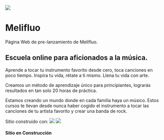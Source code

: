 ![](https://firebasestorage.googleapis.com/v0/b/base-de-imagenes-proyectos.appspot.com/o/LogoMelifluo.png?alt=media&token=ef385cb5-279a-48d1-82aa-ddf6ce06d71b)

# Melifluo
Página Web de pre-lanzamiento de Melifluo.

## Escuela online para aficionados a la música.
Aprende a tocar tu instrumento favorito desde cero, toca canciones en poco tiempo. Inspira tu vida, rétate a ti mismo. Llena tu vida con arte.

Creamos un método de aprendizaje único para principiantes, lograrás resultados en tan solo 20 horas de práctica.

Estamos creando un mundo donde en cada familia haya un músico. Estos cursos te llevan desde nunca haber cogido el instrumento a tocar las canciones de tu artista favorito y crear una banda de rock.

Sitio construido con:  ![](https://firebasestorage.googleapis.com/v0/b/base-de-imagenes-proyectos.appspot.com/o/html.svg?alt=media&token=a584821b-2894-48f6-81a3-00b4baf2a16d)   ![](https://firebasestorage.googleapis.com/v0/b/base-de-imagenes-proyectos.appspot.com/o/css.svg?alt=media&token=c74c7d78-409e-41f6-bc71-640573deb7da)

#### Sitio en Construcción
